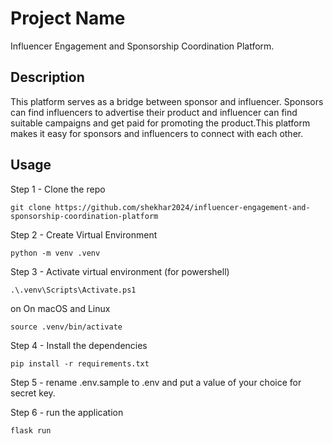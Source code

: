 # Project Name

Influencer Engagement and Sponsorship Coordination Platform. 

## Description

This platform serves as a bridge between sponsor and influencer. Sponsors can
find influencers to advertise their product and influencer can find suitable
campaigns and get paid for promoting the product.This platform makes it easy
for sponsors and influencers to connect with each other.

## Usage

Step 1 - Clone the repo

```git clone https://github.com/shekhar2024/influencer-engagement-and-sponsorship-coordination-platform```

Step 2 - Create Virtual Environment

```python -m venv .venv```

Step 3 - Activate virtual environment (for powershell)

```.\.venv\Scripts\Activate.ps1``` 

on On macOS and Linux

```source .venv/bin/activate```

Step 4 - Install the dependencies

```pip install -r requirements.txt```

Step 5 - rename .env.sample to .env and put a value of your choice for secret key.

Step 6 - run the application 

```flask run```



